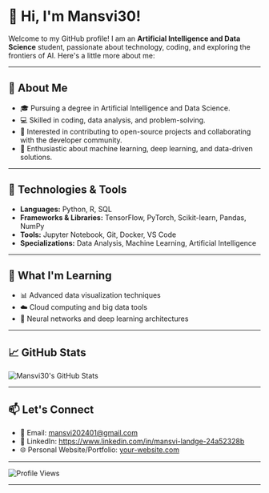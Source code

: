# 👋 Hi, I'm Mansvi30!

Welcome to my GitHub profile! I am an **Artificial Intelligence and Data Science** student, passionate about technology, coding, and exploring the frontiers of AI. Here's a little more about me:

---

## 🌟 About Me
- 🎓 Pursuing a degree in Artificial Intelligence and Data Science.
- 💻 Skilled in coding, data analysis, and problem-solving.
- 🚀 Interested in contributing to open-source projects and collaborating with the developer community.
- 🤖 Enthusiastic about machine learning, deep learning, and data-driven solutions.

---

## 🔧 Technologies & Tools
- **Languages:** Python, R, SQL
- **Frameworks & Libraries:** TensorFlow, PyTorch, Scikit-learn, Pandas, NumPy
- **Tools:** Jupyter Notebook, Git, Docker, VS Code
- **Specializations:** Data Analysis, Machine Learning, Artificial Intelligence

---

## 🌱 What I'm Learning
- 📊 Advanced data visualization techniques
- ☁️ Cloud computing and big data tools
- 🧠 Neural networks and deep learning architectures

---

## 📈 GitHub Stats
![Mansvi30's GitHub Stats](https://github-readme-stats.vercel.app/api?username=Mansvi30&show_icons=true&theme=radical)

---

## 📫 Let's Connect
- 💌 Email: mansvi202401@gmail.com
- 💼 LinkedIn: https://www.linkedin.com/in/mansvi-landge-24a52328b
- 🌐 Personal Website/Portfolio: [your-website.com](https://your-website.com)

---

![Profile Views](https://komarev.com/ghpvc/?username=Mansvi30&color=green)

---